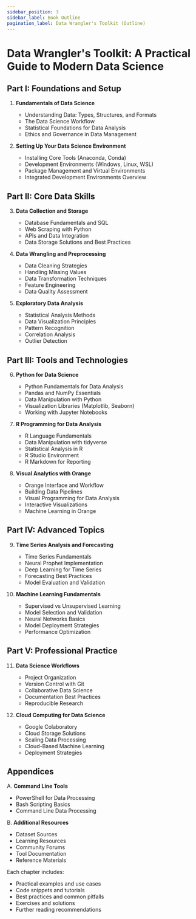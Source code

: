 ```yaml
---
sidebar_position: 3
sidebar_label: Book Outline
pagination_label: Data Wrangler's Toolkit (Outline)
---
```


# Data Wrangler's Toolkit: A Practical Guide to Modern Data Science

## Part I: Foundations and Setup
1. **Fundamentals of Data Science**
   - Understanding Data: Types, Structures, and Formats
   - The Data Science Workflow
   - Statistical Foundations for Data Analysis
   - Ethics and Governance in Data Management

2. **Setting Up Your Data Science Environment**
   - Installing Core Tools (Anaconda, Conda)
   - Development Environments (Windows, Linux, WSL)
   - Package Management and Virtual Environments
   - Integrated Development Environments Overview

## Part II: Core Data Skills
3. **Data Collection and Storage**
   - Database Fundamentals and SQL
   - Web Scraping with Python
   - APIs and Data Integration
   - Data Storage Solutions and Best Practices

4. **Data Wrangling and Preprocessing**
   - Data Cleaning Strategies
   - Handling Missing Values
   - Data Transformation Techniques
   - Feature Engineering
   - Data Quality Assessment

5. **Exploratory Data Analysis**
   - Statistical Analysis Methods
   - Data Visualization Principles
   - Pattern Recognition
   - Correlation Analysis
   - Outlier Detection

## Part III: Tools and Technologies
6. **Python for Data Science**
   - Python Fundamentals for Data Analysis
   - Pandas and NumPy Essentials
   - Data Manipulation with Python
   - Visualization Libraries (Matplotlib, Seaborn)
   - Working with Jupyter Notebooks

7. **R Programming for Data Analysis**
   - R Language Fundamentals
   - Data Manipulation with tidyverse
   - Statistical Analysis in R
   - R Studio Environment
   - R Markdown for Reporting

8. **Visual Analytics with Orange**
   - Orange Interface and Workflow
   - Building Data Pipelines
   - Visual Programming for Data Analysis
   - Interactive Visualizations
   - Machine Learning in Orange

## Part IV: Advanced Topics
9. **Time Series Analysis and Forecasting**
   - Time Series Fundamentals
   - Neural Prophet Implementation
   - Deep Learning for Time Series
   - Forecasting Best Practices
   - Model Evaluation and Validation

10. **Machine Learning Fundamentals**
    - Supervised vs Unsupervised Learning
    - Model Selection and Validation
    - Neural Networks Basics
    - Model Deployment Strategies
    - Performance Optimization

## Part V: Professional Practice
11. **Data Science Workflows**
    - Project Organization
    - Version Control with Git
    - Collaborative Data Science
    - Documentation Best Practices
    - Reproducible Research

12. **Cloud Computing for Data Science**
    - Google Colaboratory
    - Cloud Storage Solutions
    - Scaling Data Processing
    - Cloud-Based Machine Learning
    - Deployment Strategies

## Appendices
A. **Command Line Tools**
   - PowerShell for Data Processing
   - Bash Scripting Basics
   - Command Line Data Processing

B. **Additional Resources**
   - Dataset Sources
   - Learning Resources
   - Community Forums
   - Tool Documentation
   - Reference Materials

Each chapter includes:
- Practical examples and use cases
- Code snippets and tutorials
- Best practices and common pitfalls
- Exercises and solutions
- Further reading recommendations
